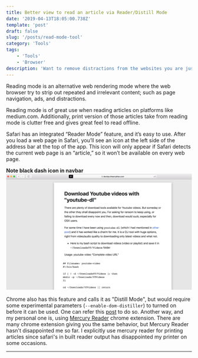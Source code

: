 ```yaml
---
title: Better view to read an article via Reader/Distill Mode
date: '2019-04-13T18:05:00.738Z'
template: 'post'
draft: false
slug: '/posts/read-mode-tool'
category: 'Tools'
tags:
    - 'Tools'
    - 'Browser'
description: 'Want to remove distractions from the websites you are just trying to read? or read an articles/blog in distraction free view? Try Reader/Distill mode.'
---
```


Reading mode is an alternative web rendering mode where the web browser try to strip out repeated and irrelevant content; such as page navigation, ads, and distractions.

Reading mode is of great use when reading articles on platforms like medium.com. Additionally, print version of those articles take from reading mode is clutter free and gives great feel to read offline.

Safari has an integrated “Reader Mode” feature, and it’s easy to use. After you load a web page in Safari, you’ll see an icon at the left side of the address bar at the top of the app. This icon will only appear if Safari detects the current web page is an “article,” so it won’t be available on every web page.

**Note black dash icon in navbar**
![Screenshot](/media/reader-mode.png)

Chrome also has this feature and calls it as "Distill Mode", but would require some experimental parameters (`--enable-dom-distiller`) to turned on before it can be used. One can refer this [post](https://www.cnet.com/how-to/how-to-enable-reader-mode-in-chrome/) to do so. Another way, and my personal one is, using [Mercury Reader](https://mercury.postlight.com/reader/) chrome extension. There are many chrome extension giving you the same behavior, but Mercury Reader hasn't disappointed me so far. I explicitly use mercury reader for printing articles since safari's in built reader output has disappointed my printer on some occasions.

---
